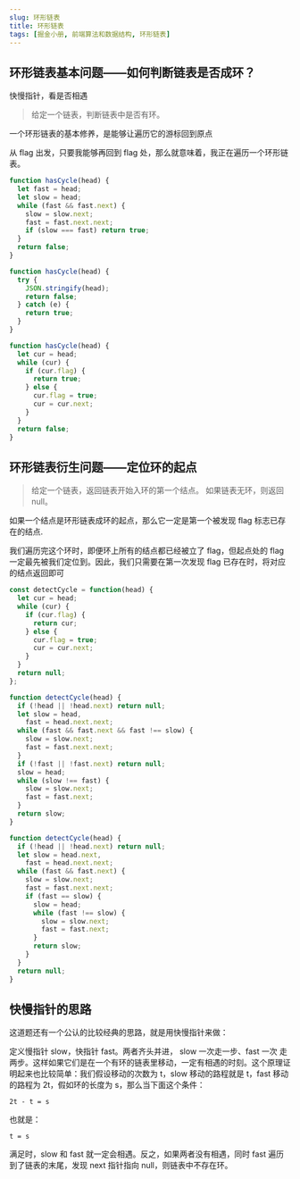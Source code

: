 ```yaml
---
slug: 环形链表
title: 环形链表
tags: [掘金小册, 前端算法和数据结构, 环形链表]
---
```


## 环形链表基本问题——如何判断链表是否成环？

快慢指针，看是否相遇

> 给定一个链表，判断链表中是否有环。

一个环形链表的基本修养，是能够让遍历它的游标回到原点

从 flag 出发，只要我能够再回到 flag 处，那么就意味着，我正在遍历一个环形链表。

```javascript
function hasCycle(head) {
  let fast = head;
  let slow = head;
  while (fast && fast.next) {
    slow = slow.next;
    fast = fast.next.next;
    if (slow === fast) return true;
  }
  return false;
}

function hasCycle(head) {
  try {
    JSON.stringify(head);
    return false;
  } catch (e) {
    return true;
  }
}

function hasCycle(head) {
  let cur = head;
  while (cur) {
    if (cur.flag) {
      return true;
    } else {
      cur.flag = true;
      cur = cur.next;
    }
  }
  return false;
}
```

## 环形链表衍生问题——定位环的起点

> 给定一个链表，返回链表开始入环的第一个结点。 如果链表无环，则返回 null。

如果一个结点是环形链表成环的起点，那么它一定是第一个被发现 flag 标志已存在的结点.

我们遍历完这个环时，即便环上所有的结点都已经被立了 flag，但起点处的 flag 一定最先被我们定位到。因此，我们只需要在第一次发现 flag 已存在时，将对应的结点返回即可

```javascript
const detectCycle = function(head) {
  let cur = head;
  while (cur) {
    if (cur.flag) {
      return cur;
    } else {
      cur.flag = true;
      cur = cur.next;
    }
  }
  return null;
};
```

```javascript
function detectCycle(head) {
  if (!head || !head.next) return null;
  let slow = head,
    fast = head.next.next;
  while (fast && fast.next && fast !== slow) {
    slow = slow.next;
    fast = fast.next.next;
  }
  if (!fast || !fast.next) return null;
  slow = head;
  while (slow !== fast) {
    slow = slow.next;
    fast = fast.next;
  }
  return slow;
}

function detectCycle(head) {
  if (!head || !head.next) return null;
  let slow = head.next,
    fast = head.next.next;
  while (fast && fast.next) {
    slow = slow.next;
    fast = fast.next.next;
    if (fast == slow) {
      slow = head;
      while (fast !== slow) {
        slow = slow.next;
        fast = fast.next;
      }
      return slow;
    }
  }
  return null;
}
```

## 快慢指针的思路

这道题还有一个公认的比较经典的思路，就是用快慢指针来做：

定义慢指针 slow，快指针 fast。两者齐头并进， slow 一次走一步、fast 一次 走两步。这样如果它们是在一个有环的链表里移动，一定有相遇的时刻。这个原理证明起来也比较简单：我们假设移动的次数为 t，slow 移动的路程就是 t，fast 移动的路程为 2t，假如环的长度为 s，那么当下面这个条件：

```text
2t - t = s
```

也就是：

```text
t = s
```

满足时，slow 和 fast 就一定会相遇。反之，如果两者没有相遇，同时 fast 遍历到了链表的末尾，发现 next 指针指向 null，则链表中不存在环。
